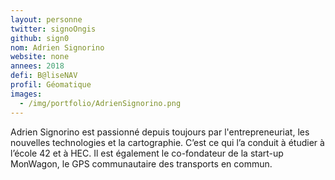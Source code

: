 ```yaml
---
layout: personne
twitter: signoOngis
github: sign0
nom: Adrien Signorino
website: none
annees: 2018
defi: B@liseNAV
profil: Géomatique
images:
  - /img/portfolio/AdrienSignorino.png
---
```


Adrien Signorino est passionné depuis toujours par l'entrepreneuriat,
les nouvelles technologies et la cartographie. C’est ce qui l’a
conduit à étudier à l’école 42 et à HEC. Il est également le
co-fondateur de la start-up MonWagon, le GPS communautaire des
transports en commun.
